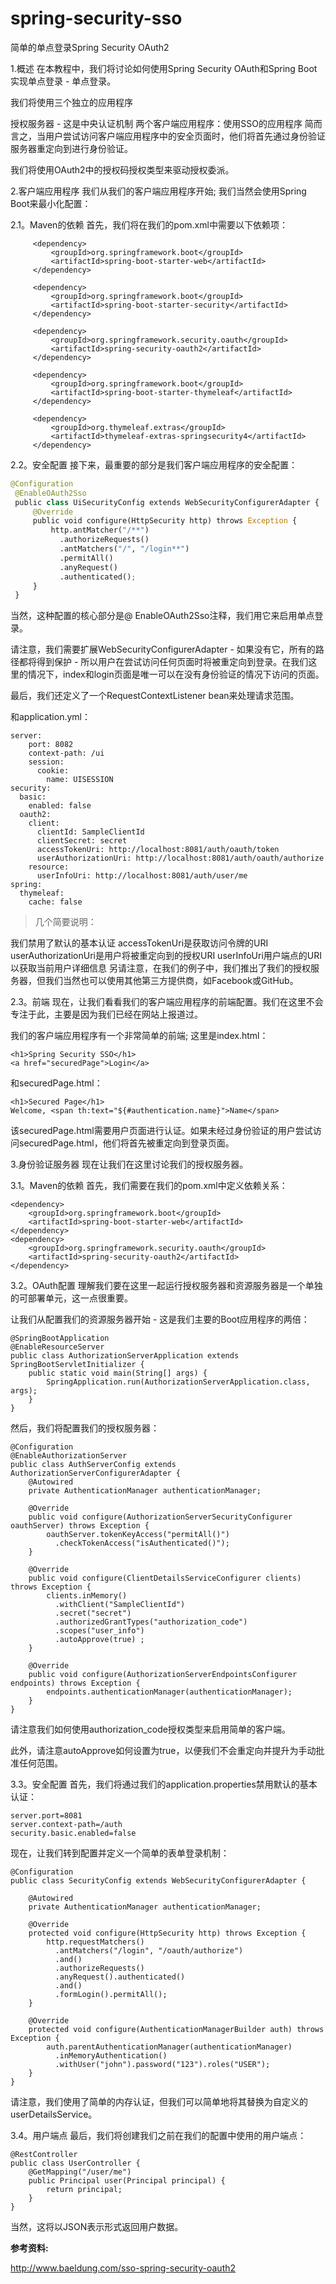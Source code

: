 # spring-security-sso
简单的单点登录Spring Security OAuth2

1.概述
在本教程中，我们将讨论如何使用Spring Security OAuth和Spring Boot实现单点登录 - 单点登录。

我们将使用三个独立的应用程序

授权服务器 - 这是中央认证机制
两个客户端应用程序：使用SSO的应用程序
简而言之，当用户尝试访问客户端应用程序中的安全页面时，他们将首先通过身份验证服务器重定向到进行身份验证。

我们将使用OAuth2中的授权码授权类型来驱动授权委派。

2.客户端应用程序
我们从我们的客户端应用程序开始; 我们当然会使用Spring Boot来最小化配置：

2.1。Maven的依赖
首先，我们将在我们的pom.xml中需要以下依赖项：


         <dependency>
             <groupId>org.springframework.boot</groupId>
             <artifactId>spring-boot-starter-web</artifactId>
         </dependency>
         
         <dependency>
             <groupId>org.springframework.boot</groupId>
             <artifactId>spring-boot-starter-security</artifactId>
         </dependency>
 
         <dependency>
             <groupId>org.springframework.security.oauth</groupId>
             <artifactId>spring-security-oauth2</artifactId>
         </dependency>
 
         <dependency>
             <groupId>org.springframework.boot</groupId>
             <artifactId>spring-boot-starter-thymeleaf</artifactId>
         </dependency>
 
         <dependency>
             <groupId>org.thymeleaf.extras</groupId>
             <artifactId>thymeleaf-extras-springsecurity4</artifactId>
         </dependency>

2.2。安全配置
接下来，最重要的部分是我们客户端应用程序的安全配置：
``` python
@Configuration
 @EnableOAuth2Sso
 public class UiSecurityConfig extends WebSecurityConfigurerAdapter {   
     @Override
     public void configure(HttpSecurity http) throws Exception {
         http.antMatcher("/**")
           .authorizeRequests()
           .antMatchers("/", "/login**")
           .permitAll()
           .anyRequest()
           .authenticated();
     }
 }
 ```

当然，这种配置的核心部分是@ EnableOAuth2Sso注释，我们用它来启用单点登录。

请注意，我们需要扩展WebSecurityConfigurerAdapter - 如果没有它，所有的路径都将得到保护 - 所以用户在尝试访问任何页面时将被重定向到登录。在我们这里的情况下，index和login页面是唯一可以在没有身份验证的情况下访问的页面。

最后，我们还定义了一个RequestContextListener bean来处理请求范围。

和application.yml：

```
server:
    port: 8082
    context-path: /ui
    session:
      cookie:
        name: UISESSION
security:
  basic:
    enabled: false
  oauth2:
    client:
      clientId: SampleClientId
      clientSecret: secret
      accessTokenUri: http://localhost:8081/auth/oauth/token
      userAuthorizationUri: http://localhost:8081/auth/oauth/authorize
    resource:
      userInfoUri: http://localhost:8081/auth/user/me
spring:
  thymeleaf:
    cache: false
```    
> 几个简要说明：

我们禁用了默认的基本认证
accessTokenUri是获取访问令牌的URI
userAuthorizationUri是用户将被重定向到的授权URI
userInfoUri用户端点的URI以获取当前用户详细信息
另请注意，在我们的例子中，我们推出了我们的授权服务器，但我们当然也可以使用其他第三方提供商，如Facebook或GitHub。

2.3。前端
现在，让我们看看我们的客户端应用程序的前端配置。我们在这里不会专注于此，主要是因为我们已经在网站上报道过。

我们的客户端应用程序有一个非常简单的前端; 这里是index.html：

```
<h1>Spring Security SSO</h1>
<a href="securedPage">Login</a>
```
和securedPage.html：
```
<h1>Secured Page</h1>
Welcome, <span th:text="${#authentication.name}">Name</span>
```
该securedPage.html需要用户页面进行认证。如果未经过身份验证的用户尝试访问securedPage.html，他们将首先被重定向到登录页面。

3.身份验证服务器
现在让我们在这里讨论我们的授权服务器。

3.1。Maven的依赖
首先，我们需要在我们的pom.xml中定义依赖关系：
```
<dependency>
    <groupId>org.springframework.boot</groupId>
    <artifactId>spring-boot-starter-web</artifactId>
</dependency>
<dependency>
    <groupId>org.springframework.security.oauth</groupId>
    <artifactId>spring-security-oauth2</artifactId>
</dependency>
```
3.2。OAuth配置
理解我们要在这里一起运行授权服务器和资源服务器是一个单独的可部署单元，这一点很重要。

让我们从配置我们的资源服务器开始 - 这是我们主要的Boot应用程序的两倍：
```
@SpringBootApplication
@EnableResourceServer
public class AuthorizationServerApplication extends SpringBootServletInitializer {
    public static void main(String[] args) {
        SpringApplication.run(AuthorizationServerApplication.class, args);
    }
}
```
然后，我们将配置我们的授权服务器：
```
@Configuration
@EnableAuthorizationServer
public class AuthServerConfig extends AuthorizationServerConfigurerAdapter {
    @Autowired
    private AuthenticationManager authenticationManager;
 
    @Override
    public void configure(AuthorizationServerSecurityConfigurer oauthServer) throws Exception {
        oauthServer.tokenKeyAccess("permitAll()")
          .checkTokenAccess("isAuthenticated()");
    }
 
    @Override
    public void configure(ClientDetailsServiceConfigurer clients) throws Exception {
        clients.inMemory()
          .withClient("SampleClientId")
          .secret("secret")
          .authorizedGrantTypes("authorization_code")
          .scopes("user_info")
          .autoApprove(true) ; 
    }
 
    @Override
    public void configure(AuthorizationServerEndpointsConfigurer endpoints) throws Exception {
        endpoints.authenticationManager(authenticationManager);
    }
}
```
请注意我们如何使用authorization_code授权类型来启用简单的客户端。

此外，请注意autoApprove如何设置为true，以便我们不会重定向并提升为手动批准任何范围。

3.3。安全配置
首先，我们将通过我们的application.properties禁用默认的基本认证：
```
server.port=8081
server.context-path=/auth
security.basic.enabled=false
```
现在，让我们转到配置并定义一个简单的表单登录机制：
```
@Configuration
public class SecurityConfig extends WebSecurityConfigurerAdapter {
 
    @Autowired
    private AuthenticationManager authenticationManager;
 
    @Override
    protected void configure(HttpSecurity http) throws Exception {
        http.requestMatchers()
          .antMatchers("/login", "/oauth/authorize")
          .and()
          .authorizeRequests()
          .anyRequest().authenticated()
          .and()
          .formLogin().permitAll();
    }
 
    @Override
    protected void configure(AuthenticationManagerBuilder auth) throws Exception {
        auth.parentAuthenticationManager(authenticationManager)
          .inMemoryAuthentication()
          .withUser("john").password("123").roles("USER");
    }
}
```
请注意，我们使用了简单的内存认证，但我们可以简单地将其替换为自定义的userDetailsS​​ervice。

3.4。用户端点
最后，我们将创建我们之前在我们的配置中使用的用户端点：
```
@RestController
public class UserController {
    @GetMapping("/user/me")
    public Principal user(Principal principal) {
        return principal;
    }
}
```
当然，这将以JSON表示形式返回用户数据。

**参考资料:**

http://www.baeldung.com/sso-spring-security-oauth2